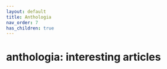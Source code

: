 ```yaml
---
layout: default
title: Anthologia
nav_order: 7
has_children: true
---
```


# anthologia: interesting articles



